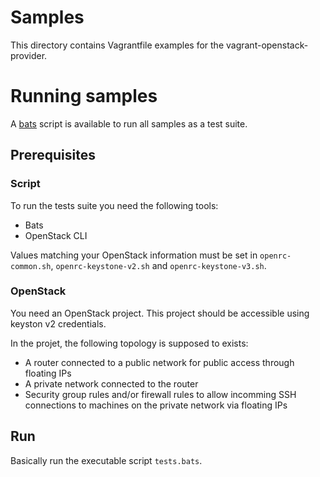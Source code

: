 # Samples

This directory contains Vagrantfile examples for the vagrant-openstack-provider.

# Running samples

A [bats](https://github.com/sstephenson/bats) script is available to run all samples as a test
suite.

## Prerequisites

### Script

To run the tests suite you need the following tools:

* Bats
* OpenStack CLI

Values matching your OpenStack information must be set in `openrc-common.sh`, `openrc-keystone-v2.sh` and `openrc-keystone-v3.sh`.

### OpenStack

You need an OpenStack project. This project should be accessible using keyston v2 credentials.

In the projet, the following topology is supposed to exists:

* A router connected to a public network for public access through floating IPs
* A private network connected to the router
* Security group rules and/or firewall rules to allow incomming SSH connections to machines on the private network via floating IPs

## Run

Basically run the executable script `tests.bats`.
